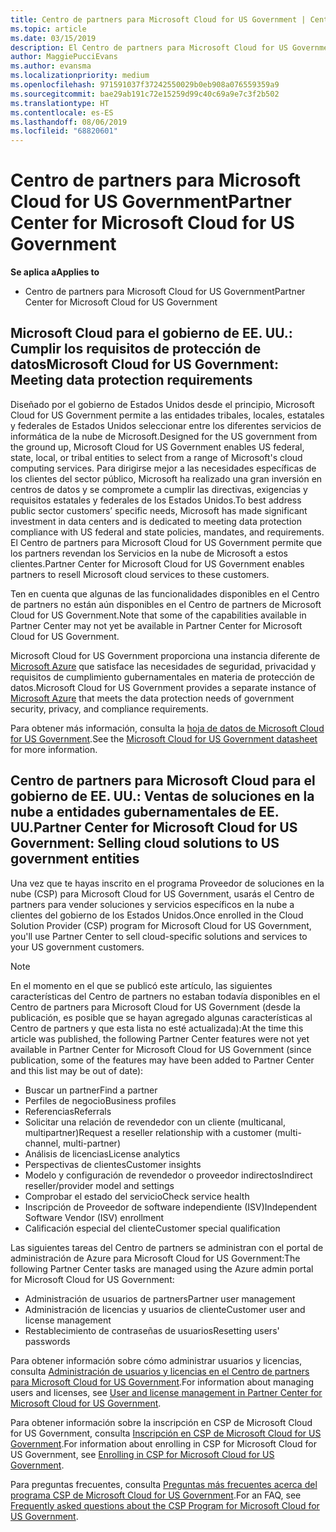 ```yaml
---
title: Centro de partners para Microsoft Cloud for US Government | Centro de partners para Microsoft Cloud for US Government
ms.topic: article
ms.date: 03/15/2019
description: El Centro de partners para Microsoft Cloud for US Government es el portal empresarial para los partners de Microsoft que quieren ofrecer soluciones en la nube de Microsoft a clientes que trabajan con los organismos gubernamentales en los Estados Unidos.
author: MaggiePucciEvans
ms.author: evansma
ms.localizationpriority: medium
ms.openlocfilehash: 971591037f37242550029b0eb908a076559359a9
ms.sourcegitcommit: bae29ab191c72e15259d99c40c69a9e7c3f2b502
ms.translationtype: HT
ms.contentlocale: es-ES
ms.lasthandoff: 08/06/2019
ms.locfileid: "68820601"
---
```

# <a name="partner-center-for-microsoft-cloud-for-us-government"></a><span data-ttu-id="0a829-103">Centro de partners para Microsoft Cloud for US Government</span><span class="sxs-lookup"><span data-stu-id="0a829-103">Partner Center for Microsoft Cloud for US Government</span></span>

<span data-ttu-id="0a829-104">**Se aplica a**</span><span class="sxs-lookup"><span data-stu-id="0a829-104">**Applies to**</span></span>

-  <span data-ttu-id="0a829-105">Centro de partners para Microsoft Cloud for US Government</span><span class="sxs-lookup"><span data-stu-id="0a829-105">Partner Center for Microsoft Cloud for US Government</span></span>

## <a name="microsoft-cloud-for-us-government-meeting-data-protection-requirements"></a><span data-ttu-id="0a829-106">Microsoft Cloud para el gobierno de EE. UU.: Cumplir los requisitos de protección de datos</span><span class="sxs-lookup"><span data-stu-id="0a829-106">Microsoft Cloud for US Government: Meeting data protection requirements</span></span> 

<span data-ttu-id="0a829-107">Diseñado por el gobierno de Estados Unidos desde el principio, Microsoft Cloud for US Government permite a las entidades tribales, locales, estatales y federales de Estados Unidos seleccionar entre los diferentes servicios de informática de la nube de Microsoft.</span><span class="sxs-lookup"><span data-stu-id="0a829-107">Designed for the US government from the ground up, Microsoft Cloud for US Government enables US federal, state, local, or tribal entities to select from a range of Microsoft's cloud computing services.</span></span> <span data-ttu-id="0a829-108">Para dirigirse mejor a las necesidades específicas de los clientes del sector público, Microsoft ha realizado una gran inversión en centros de datos y se compromete a cumplir las directivas, exigencias y requisitos estatales y federales de los Estados Unidos.</span><span class="sxs-lookup"><span data-stu-id="0a829-108">To best address public sector customers’ specific needs, Microsoft has made significant investment in data centers and is dedicated to meeting data protection compliance with US federal and state policies, mandates, and requirements.</span></span> <span data-ttu-id="0a829-109">El Centro de partners para Microsoft Cloud for US Government permite que los partners revendan los Servicios en la nube de Microsoft a estos clientes.</span><span class="sxs-lookup"><span data-stu-id="0a829-109">Partner Center for Microsoft Cloud for US Government enables partners to resell Microsoft cloud services to these customers.</span></span>

<span data-ttu-id="0a829-110">Ten en cuenta que algunas de las funcionalidades disponibles en el Centro de partners no están aún disponibles en el Centro de partners de Microsoft Cloud for US Government.</span><span class="sxs-lookup"><span data-stu-id="0a829-110">Note that some of the capabilities available in Partner Center may not yet be available in Partner Center for Microsoft Cloud for US Government.</span></span>

<span data-ttu-id="0a829-111">Microsoft Cloud for US Government proporciona una instancia diferente de [Microsoft Azure](https://azure.microsoft.com/overview/clouds/government/) que satisface las necesidades de seguridad, privacidad y requisitos de cumplimiento gubernamentales en materia de protección de datos.</span><span class="sxs-lookup"><span data-stu-id="0a829-111">Microsoft Cloud for US Government provides a separate instance of [Microsoft Azure](https://azure.microsoft.com/overview/clouds/government/) that meets the data protection needs of government security, privacy, and compliance requirements.</span></span> 

<span data-ttu-id="0a829-112">Para obtener más información, consulta la [hoja de datos de Microsoft Cloud for US Government](https://download.microsoft.com/download/C/9/C/C9CA3002-DFC4-4ADA-841F-DF42AEC042FB/Microsoft_Azure_Government_Datasheet_EN_US.PDF).</span><span class="sxs-lookup"><span data-stu-id="0a829-112">See the [Microsoft Cloud for US Government datasheet](https://download.microsoft.com/download/C/9/C/C9CA3002-DFC4-4ADA-841F-DF42AEC042FB/Microsoft_Azure_Government_Datasheet_EN_US.PDF) for more information.</span></span>

## <a name="partner-center-for-microsoft-cloud-for-us-government-selling-cloud-solutions-to-us-government-entities"></a><span data-ttu-id="0a829-113">Centro de partners para Microsoft Cloud para el gobierno de EE. UU.: Ventas de soluciones en la nube a entidades gubernamentales de EE. UU.</span><span class="sxs-lookup"><span data-stu-id="0a829-113">Partner Center for Microsoft Cloud for US Government: Selling cloud solutions to US government entities</span></span>

<span data-ttu-id="0a829-114">Una vez que te hayas inscrito en el programa Proveedor de soluciones en la nube (CSP) para Microsoft Cloud for US Government, usarás el Centro de partners para vender soluciones y servicios específicos en la nube a clientes del gobierno de los Estados Unidos.</span><span class="sxs-lookup"><span data-stu-id="0a829-114">Once enrolled in the Cloud Solution Provider (CSP) program for Microsoft Cloud for US Government, you'll use Partner Center to sell cloud-specific solutions and services to your US government customers.</span></span> 

> [!NOTE]  
> <span data-ttu-id="0a829-115">En el momento en el que se publicó este artículo, las siguientes características del Centro de partners no estaban todavía disponibles en el Centro de partners para Microsoft Cloud for US Government (desde la publicación, es posible que se hayan agregado algunas características al Centro de partners y que esta lista no esté actualizada):</span><span class="sxs-lookup"><span data-stu-id="0a829-115">At the time this article was published, the following Partner Center features were not yet available in Partner Center for Microsoft Cloud for US Government (since publication, some of the features may have been added to Partner Center and this list may be out of date):</span></span>

- <span data-ttu-id="0a829-116">Buscar un partner</span><span class="sxs-lookup"><span data-stu-id="0a829-116">Find a partner</span></span>
- <span data-ttu-id="0a829-117">Perfiles de negocio</span><span class="sxs-lookup"><span data-stu-id="0a829-117">Business profiles</span></span>
- <span data-ttu-id="0a829-118">Referencias</span><span class="sxs-lookup"><span data-stu-id="0a829-118">Referrals</span></span>
- <span data-ttu-id="0a829-119">Solicitar una relación de revendedor con un cliente (multicanal, multipartner)</span><span class="sxs-lookup"><span data-stu-id="0a829-119">Request a reseller relationship with a customer (multi-channel, multi-partner)</span></span>
- <span data-ttu-id="0a829-120">Análisis de licencias</span><span class="sxs-lookup"><span data-stu-id="0a829-120">License analytics</span></span>
- <span data-ttu-id="0a829-121">Perspectivas de clientes</span><span class="sxs-lookup"><span data-stu-id="0a829-121">Customer insights</span></span>
- <span data-ttu-id="0a829-122">Modelo y configuración de revendedor o proveedor indirectos</span><span class="sxs-lookup"><span data-stu-id="0a829-122">Indirect reseller/provider model and settings</span></span>
- <span data-ttu-id="0a829-123">Comprobar el estado del servicio</span><span class="sxs-lookup"><span data-stu-id="0a829-123">Check service health</span></span>
- <span data-ttu-id="0a829-124">Inscripción de Proveedor de software independiente (ISV)</span><span class="sxs-lookup"><span data-stu-id="0a829-124">Independent Software Vendor (ISV) enrollment</span></span>
- <span data-ttu-id="0a829-125">Calificación especial del cliente</span><span class="sxs-lookup"><span data-stu-id="0a829-125">Customer special qualification</span></span>

<span data-ttu-id="0a829-126">Las siguientes tareas del Centro de partners se administran con el portal de administración de Azure para Microsoft Cloud for US Government:</span><span class="sxs-lookup"><span data-stu-id="0a829-126">The following Partner Center tasks are managed using the Azure admin portal for Microsoft Cloud for US Government:</span></span> 

-   <span data-ttu-id="0a829-127">Administración de usuarios de partners</span><span class="sxs-lookup"><span data-stu-id="0a829-127">Partner user management</span></span>
-   <span data-ttu-id="0a829-128">Administración de licencias y usuarios de cliente</span><span class="sxs-lookup"><span data-stu-id="0a829-128">Customer user and license management</span></span>
-   <span data-ttu-id="0a829-129">Restablecimiento de contraseñas de usuarios</span><span class="sxs-lookup"><span data-stu-id="0a829-129">Resetting users' passwords</span></span>

<span data-ttu-id="0a829-130">Para obtener información sobre cómo administrar usuarios y licencias, consulta [Administración de usuarios y licencias en el Centro de partners para Microsoft Cloud for US Government](user-management-in-partner-center-for-microsoft-us-govt-cloud.md).</span><span class="sxs-lookup"><span data-stu-id="0a829-130">For information about managing users and licenses, see [User and license management in Partner Center for Microsoft Cloud for US Government](user-management-in-partner-center-for-microsoft-us-govt-cloud.md).</span></span>

<span data-ttu-id="0a829-131">Para obtener información sobre la inscripción en CSP de Microsoft Cloud for US Government, consulta [Inscripción en CSP de Microsoft Cloud for US Government](enroll-in-csp-for-microsoft-us-govt-cloud.md).</span><span class="sxs-lookup"><span data-stu-id="0a829-131">For information about enrolling in CSP for Microsoft Cloud for US Government, see [Enrolling in CSP for Microsoft Cloud for US Government](enroll-in-csp-for-microsoft-us-govt-cloud.md).</span></span>

<span data-ttu-id="0a829-132">Para preguntas frecuentes, consulta [Preguntas más frecuentes acerca del programa CSP de Microsoft Cloud for US Government](faq-for-us-govt-cloud.md).</span><span class="sxs-lookup"><span data-stu-id="0a829-132">For an FAQ, see [Frequently asked questions about the CSP Program for Microsoft Cloud for US Government](faq-for-us-govt-cloud.md).</span></span>
